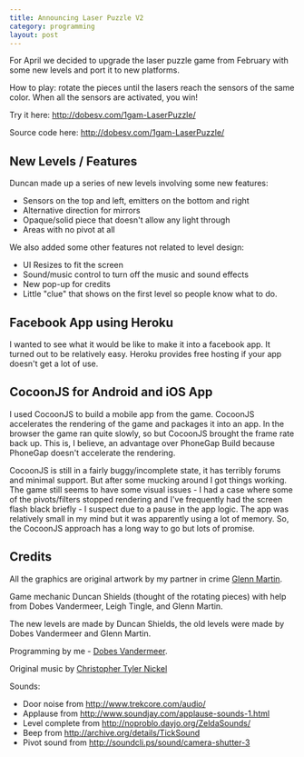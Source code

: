 ```yaml
---
title: Announcing Laser Puzzle V2
category: programming
layout: post
---
```


For April we decided to upgrade the laser puzzle game from February with some new levels and port
it to new platforms.

How to play: rotate the pieces until the lasers reach the sensors of the same color.  When all the
sensors are activated, you win!

Try it here: <http://dobesv.com/1gam-LaserPuzzle/>

Source code here: <http://dobesv.com/1gam-LaserPuzzle/>

## New Levels / Features

Duncan made up a series of new levels involving some new features:

* Sensors on the top and left, emitters on the bottom and right
* Alternative direction for mirrors
* Opaque/solid piece that doesn't allow any light through
* Areas with no pivot at all

We also added some other features not related to level design:

* UI Resizes to fit the screen
* Sound/music control to turn off the music and sound effects
* New pop-up for credits
* Little "clue" that shows on the first level so people know what to do.

## Facebook App using Heroku

I wanted to see what it would be like to make it into a facebook app.  It turned out
to be relatively easy.  Heroku provides free hosting if your app doesn't get a lot of
use.

## CocoonJS for Android and iOS App

I used CocoonJS to build a mobile app from the game.  CocoonJS accelerates the rendering
of the game and packages it into an app.  In the browser the game ran quite slowly, so
but CocoonJS brought the frame rate back up.  This is, I believe, an advantage over
PhoneGap Build because PhoneGap doesn't accelerate the rendering.

CocoonJS is still in a fairly buggy/incomplete state, it has terribly forums and minimal
support.  But after some mucking around I got things working.  The game still seems to have
some visual issues - I had a case where some of the pivots/filters stopped rendering and I've
frequently had the screen flash black briefly - I suspect due to a pause in the app logic.  The
app was relatively small in my mind but it was apparently using a lot of memory.  So, the
CocoonJS approach has a long way to go but lots of promise.

## Credits

All the graphics are original artwork by my partner in crime [Glenn Martin](http://bunyep.com).

Game mechanic Duncan Shields (thought of the rotating pieces) with help from Dobes Vandermeer,
Leigh Tingle, and Glenn Martin.

The new levels are made by Duncan Shields, the old levels were made by Dobes Vandermeer and Glenn
Martin.

Programming by me - [Dobes Vandermeer](http://dobesv.com).

Original music by [Christopher Tyler Nickel](http://www.christophernickel.com/)

Sounds:

- Door noise from http://www.trekcore.com/audio/
- Applause from http://www.soundjay.com/applause-sounds-1.html
- Level complete from http://noproblo.dayjo.org/ZeldaSounds/
- Beep from http://archive.org/details/TickSound
- Pivot sound from http://soundcli.ps/sound/camera-shutter-3





